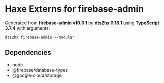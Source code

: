 # Haxe Externs for firebase-admin

Generated from **firebase-admin v10.0.1** by **[dts2hx](https://github.com/haxiomic/dts2hx) 0.18.1** using **TypeScript 3.7.4** with arguments:

	dts2hx firebase-admin --modular

## Dependencies
- node
- @firebase/database-types
- @google-cloud/storage